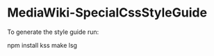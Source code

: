 MediaWiki-SpecialCssStyleGuide
==============================

To generate the style guide run:

  npm install kss
  make lsg
